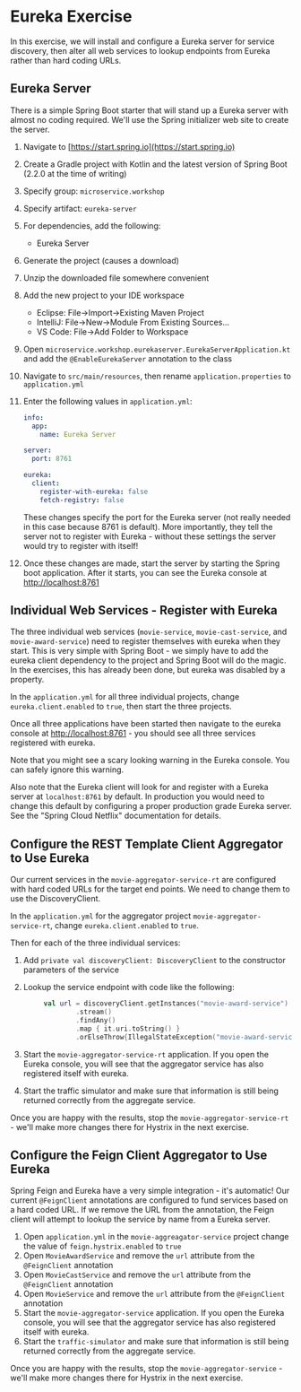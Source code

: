 # Eureka Exercise

In this exercise, we will install and configure a Eureka server for service discovery, then alter all web services to lookup endpoints from Eureka rather than hard coding URLs.

## Eureka Server

There is a simple Spring Boot starter that will stand up a Eureka server with almost no coding required. We'll use the Spring initializer web site to create the server.

1. Navigate to [https://start.spring.io](https://start.spring.io)
1. Create a Gradle project with Kotlin and the latest version of Spring Boot (2.2.0 at the time of writing)
1. Specify group: `microservice.workshop`
1. Specify artifact: `eureka-server`
1. For dependencies, add the following:
    - Eureka Server
1. Generate the project (causes a download)
1. Unzip the downloaded file somewhere convenient
1. Add the new project to your IDE workspace
    - Eclipse: File->Import->Existing Maven Project
    - IntelliJ: File->New->Module From Existing Sources...
    - VS Code: File->Add Folder to Workspace
1. Open `microservice.workshop.eurekaserver.EurekaServerApplication.kt` and add the `@EnableEurekaServer` annotation to the class
1. Navigate to `src/main/resources`, then rename `application.properties` to `application.yml`
1. Enter the following values in `application.yml`:

    ```yml
    info:
      app:
        name: Eureka Server

    server:
      port: 8761

    eureka:
      client:
        register-with-eureka: false
        fetch-registry: false
    ```

    These changes specify the port for the Eureka server (not really needed in this case because 8761 is default). More importantly, they tell the server not to register with Eureka - without these settings the server would try to register with itself!

1. Once these changes are made, start the server by starting the Spring boot application. After it starts, you can see the Eureka console at [http://localhost:8761](http://localhost:8761)

## Individual Web Services - Register with Eureka

The three individual web services (`movie-service`, `movie-cast-service`, and `movie-award-service`) need to register themselves with eureka when they start. This is very simple with Spring Boot - we simply have to add the eureka client dependency to the project and Spring Boot will do the magic. In the exercises, this has already been done, but eureka was disabled by a property.

In the `application.yml` for all three individual projects, change `eureka.client.enabled` to `true`, then start the three projects.

Once all three applications have been started then navigate to the eureka console at [http://localhost:8761](http://localhost:8761) - you should see all three services registered with eureka.

Note that you might see a scary looking warning in the Eureka console. You can safely ignore this warning.

Also note that the Eureka client will look for and register with a Eureka server at `localhost:8761` by default. In production you would need to change this default by configuring a proper production grade Eureka server. See the "Spring Cloud Netflix" documentation for details.

## Configure the REST Template Client Aggregator to Use Eureka

Our current services in the `movie-aggregator-service-rt` are configured with hard coded URLs for the target end points. We need to change them to use the DiscoveryClient.

In the `application.yml` for the aggregator project `movie-aggregator-service-rt`, change `eureka.client.enabled` to `true`.

Then for each of the three individual services:

1. Add `private val discoveryClient: DiscoveryClient` to the constructor parameters of the service
1. Lookup the service endpoint with code like the following:

   ```kotlin
        val url = discoveryClient.getInstances("movie-award-service")
                .stream()
                .findAny()
                .map { it.uri.toString() }
                .orElseThrow{IllegalStateException("movie-award-service not available")}
   ```

1. Start the `movie-aggregator-service-rt` application. If you open the Eureka console, you will see that the aggregator service has also registered itself with eureka.
1. Start the traffic simulator and make sure that information is still being returned correctly from the aggregate service.

Once you are happy with the results, stop the `movie-aggregator-service-rt` - we'll make more changes there for Hystrix in the next exercise.

## Configure the Feign Client Aggregator to Use Eureka

Spring Feign and Eureka have a very simple integration - it's automatic! Our current `@FeignClient` annotations are configured to fund services based on a hard coded URL. If we remove the URL from the annotation, the Feign client will attempt to lookup the service by name from a Eureka server.

1. Open `application.yml` in the `movie-aggreagator-service` project change the value of `feign.hystrix.enabled` to `true`
1. Open `MovieAwardService` and remove the `url` attribute from the `@FeignClient` annotation
1. Open `MovieCastService` and remove the `url` attribute from the `@FeignClient` annotation
1. Open `MovieService` and remove the `url` attribute from the `@FeignClient` annotation
1. Start the `movie-aggregator-service` application. If you open the Eureka console, you will see that the aggregator service has also registered itself with eureka.
1. Start the `traffic-simulator` and make sure that information is still being returned correctly from the aggregate service.

Once you are happy with the results, stop the `movie-aggregator-service` - we'll make more changes there for Hystrix in the next exercise.
